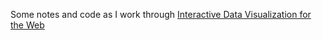 Some notes and code as I work through [Interactive Data Visualization for the Web](http://chimera.labs.oreilly.com/books/1230000000345)